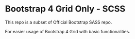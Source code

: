 # Bootstrap 4 Grid Only - SCSS
This repo is a subset of Official Bootstrap SASS repo.

For easier usage of Bootstrap 4 Grid with basic functionalities.